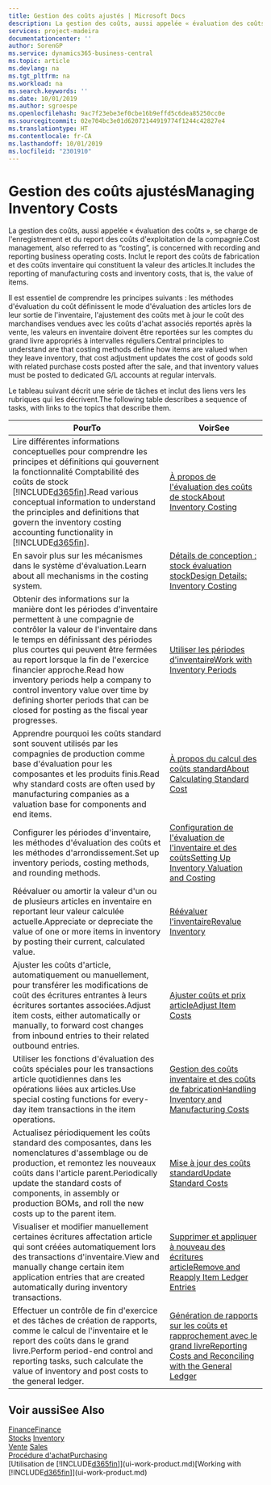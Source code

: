 ```yaml
---
title: Gestion des coûts ajustés | Microsoft Docs
description: La gestion des coûts, aussi appelée « évaluation des coûts », se charge de l'enregistrement et du report des coûts d'exploitation de la compagnie. Inclut le report des coûts de fabrication et des coûts inventaire qui constituent la valeur des articles.
services: project-madeira
documentationcenter: ''
author: SorenGP
ms.service: dynamics365-business-central
ms.topic: article
ms.devlang: na
ms.tgt_pltfrm: na
ms.workload: na
ms.search.keywords: ''
ms.date: 10/01/2019
ms.author: sgroespe
ms.openlocfilehash: 9ac7f23ebe3ef0cbe16b9effd5c6dea85250cc0e
ms.sourcegitcommit: 02e704bc3e01d62072144919774f1244c42827e4
ms.translationtype: HT
ms.contentlocale: fr-CA
ms.lasthandoff: 10/01/2019
ms.locfileid: "2301910"
---
```

# <a name="managing-inventory-costs"></a><span data-ttu-id="2de9a-104">Gestion des coûts ajustés</span><span class="sxs-lookup"><span data-stu-id="2de9a-104">Managing Inventory Costs</span></span>
<span data-ttu-id="2de9a-105">La gestion des coûts, aussi appelée « évaluation des coûts », se charge de l'enregistrement et du report des coûts d'exploitation de la compagnie.</span><span class="sxs-lookup"><span data-stu-id="2de9a-105">Cost management, also referred to as “costing”, is concerned with recording and reporting business operating costs.</span></span> <span data-ttu-id="2de9a-106">Inclut le report des coûts de fabrication et des coûts inventaire qui constituent la valeur des articles.</span><span class="sxs-lookup"><span data-stu-id="2de9a-106">It includes the reporting of manufacturing costs and inventory costs, that is, the value of items.</span></span>   

<span data-ttu-id="2de9a-107">Il est essentiel de comprendre les principes suivants : les méthodes d'évaluation du coût définissent le mode d'évaluation des articles lors de leur sortie de l'inventaire, l'ajustement des coûts met à jour le coût des marchandises vendues avec les coûts d'achat associés reportés après la vente, les valeurs en inventaire doivent être reportées sur les comptes du grand livre appropriés à intervalles réguliers.</span><span class="sxs-lookup"><span data-stu-id="2de9a-107">Central principles to understand are that costing methods define how items are valued when they leave inventory, that cost adjustment updates the cost of goods sold with related purchase costs posted after the sale, and that inventory values must be posted to dedicated G/L accounts at regular intervals.</span></span>

<span data-ttu-id="2de9a-108">Le tableau suivant décrit une série de tâches et inclut des liens vers les rubriques qui les décrivent.</span><span class="sxs-lookup"><span data-stu-id="2de9a-108">The following table describes a sequence of tasks, with links to the topics that describe them.</span></span>

|<span data-ttu-id="2de9a-109">**Pour**</span><span class="sxs-lookup"><span data-stu-id="2de9a-109">**To**</span></span>|<span data-ttu-id="2de9a-110">**Voir**</span><span class="sxs-lookup"><span data-stu-id="2de9a-110">**See**</span></span>|  
|------------|-------------|  
|<span data-ttu-id="2de9a-111">Lire différentes informations conceptuelles pour comprendre les principes et définitions qui gouvernent la fonctionnalité Comptabilité des coûts de stock [!INCLUDE[d365fin](includes/d365fin_md.md)].</span><span class="sxs-lookup"><span data-stu-id="2de9a-111">Read various conceptual information to understand the principles and definitions that govern the inventory costing accounting functionality in [!INCLUDE[d365fin](includes/d365fin_md.md)].</span></span>|[<span data-ttu-id="2de9a-112">À propos de l'évaluation des coûts de stock</span><span class="sxs-lookup"><span data-stu-id="2de9a-112">About Inventory Costing</span></span>](finance-learn-about-costing.md)|  
|<span data-ttu-id="2de9a-113">En savoir plus sur les mécanismes dans le système d'évaluation.</span><span class="sxs-lookup"><span data-stu-id="2de9a-113">Learn about all mechanisms in the costing system.</span></span>|[<span data-ttu-id="2de9a-114">Détails de conception : stock évaluation stock</span><span class="sxs-lookup"><span data-stu-id="2de9a-114">Design Details: Inventory Costing</span></span>](design-details-inventory-costing.md)|
|<span data-ttu-id="2de9a-115">Obtenir des informations sur la manière dont les périodes d'inventaire permettent à une compagnie de contrôler la valeur de l'inventaire dans le temps en définissant des périodes plus courtes qui peuvent être fermées au report lorsque la fin de l'exercice financier approche.</span><span class="sxs-lookup"><span data-stu-id="2de9a-115">Read how inventory periods help a company to control inventory value over time by defining shorter periods that can be closed for posting as the fiscal year progresses.</span></span>|[<span data-ttu-id="2de9a-116">Utiliser les périodes d'inventaire</span><span class="sxs-lookup"><span data-stu-id="2de9a-116">Work with Inventory Periods</span></span>](finance-how-to-work-with-inventory-periods.md)|
|<span data-ttu-id="2de9a-117">Apprendre pourquoi les coûts standard sont souvent utilisés par les compagnies de production comme base d'évaluation pour les composantes et les produits finis.</span><span class="sxs-lookup"><span data-stu-id="2de9a-117">Read why standard costs are often used by manufacturing companies as a valuation base for components and end items.</span></span>|[<span data-ttu-id="2de9a-118">À propos du calcul des coûts standard</span><span class="sxs-lookup"><span data-stu-id="2de9a-118">About Calculating Standard Cost</span></span>](finance-about-calculating-standard-cost.md)|
|<span data-ttu-id="2de9a-119">Configurer les périodes d'inventaire, les méthodes d'évaluation des coûts et les méthodes d'arrondissement.</span><span class="sxs-lookup"><span data-stu-id="2de9a-119">Set up inventory periods, costing methods, and rounding methods.</span></span>|[<span data-ttu-id="2de9a-120">Configuration de l'évaluation de l'inventaire et des coûts</span><span class="sxs-lookup"><span data-stu-id="2de9a-120">Setting Up Inventory Valuation and Costing</span></span>](finance-set-up-inventory-valuation-and-costing.md)|
|<span data-ttu-id="2de9a-121">Réévaluer ou amortir la valeur d'un ou de plusieurs articles en inventaire en reportant leur valeur calculée actuelle.</span><span class="sxs-lookup"><span data-stu-id="2de9a-121">Appreciate or depreciate the value of one or more items in inventory by posting their current, calculated value.</span></span>|[<span data-ttu-id="2de9a-122">Réévaluer l'inventaire</span><span class="sxs-lookup"><span data-stu-id="2de9a-122">Revalue Inventory</span></span>](inventory-how-revalue-inventory.md)|
|<span data-ttu-id="2de9a-123">Ajuster les coûts d'article, automatiquement ou manuellement, pour transférer les modifications de coût des écritures entrantes à leurs écritures sortantes associées.</span><span class="sxs-lookup"><span data-stu-id="2de9a-123">Adjust item costs, either automatically or manually, to forward cost changes from inbound entries to their related outbound entries.</span></span>|[<span data-ttu-id="2de9a-124">Ajuster coûts et prix article</span><span class="sxs-lookup"><span data-stu-id="2de9a-124">Adjust Item Costs</span></span>](inventory-how-adjust-item-costs.md)|
|<span data-ttu-id="2de9a-125">Utiliser les fonctions d'évaluation des coûts spéciales pour les transactions article quotidiennes dans les opérations liées aux articles.</span><span class="sxs-lookup"><span data-stu-id="2de9a-125">Use special costing functions for every-day item transactions in the item operations.</span></span>|[<span data-ttu-id="2de9a-126">Gestion des coûts inventaire et des coûts de fabrication</span><span class="sxs-lookup"><span data-stu-id="2de9a-126">Handling Inventory and Manufacturing Costs</span></span>](finance-handle-inventory-and-manufacturing-costs.md)|  
|<span data-ttu-id="2de9a-127">Actualisez périodiquement les coûts standard des composantes, dans les nomenclatures d'assemblage ou de production, et remontez les nouveaux coûts dans l'article parent.</span><span class="sxs-lookup"><span data-stu-id="2de9a-127">Periodically update the standard costs of components, in assembly or production BOMs, and roll the new costs up to the parent item.</span></span>|[<span data-ttu-id="2de9a-128">Mise à jour des coûts standard</span><span class="sxs-lookup"><span data-stu-id="2de9a-128">Update Standard Costs</span></span>](finance-how-to-update-standard-costs.md)|
|<span data-ttu-id="2de9a-129">Visualiser et modifier manuellement certaines écritures affectation article qui sont créées automatiquement lors des transactions d'inventaire.</span><span class="sxs-lookup"><span data-stu-id="2de9a-129">View and manually change certain item application entries that are created automatically during inventory transactions.</span></span>|[<span data-ttu-id="2de9a-130">Supprimer et appliquer à nouveau des écritures article</span><span class="sxs-lookup"><span data-stu-id="2de9a-130">Remove and Reapply Item Ledger Entries</span></span>](finance-how-to-remove-and-reapply-item-entries.md)|
|<span data-ttu-id="2de9a-131">Effectuer un contrôle de fin d'exercice et des tâches de création de rapports, comme le calcul de l'inventaire et le report des coûts dans le grand livre.</span><span class="sxs-lookup"><span data-stu-id="2de9a-131">Perform period-end control and reporting tasks, such calculate the value of inventory and post costs to the general ledger.</span></span>|[<span data-ttu-id="2de9a-132">Génération de rapports sur les coûts et rapprochement avec le grand livre</span><span class="sxs-lookup"><span data-stu-id="2de9a-132">Reporting Costs and Reconciling with the General Ledger</span></span>](finance-report-costs-and-reconcile-with-the-general-ledger.md)|

## <a name="see-also"></a><span data-ttu-id="2de9a-133">Voir aussi</span><span class="sxs-lookup"><span data-stu-id="2de9a-133">See Also</span></span>  
 [<span data-ttu-id="2de9a-134">Finance</span><span class="sxs-lookup"><span data-stu-id="2de9a-134">Finance</span></span>](finance.md)  
 <span data-ttu-id="2de9a-135">[Stocks](inventory-manage-inventory.md) </span><span class="sxs-lookup"><span data-stu-id="2de9a-135">[Inventory](inventory-manage-inventory.md) </span></span>  
 <span data-ttu-id="2de9a-136">[Vente](sales-manage-sales.md) </span><span class="sxs-lookup"><span data-stu-id="2de9a-136">[Sales](sales-manage-sales.md) </span></span>  
 [<span data-ttu-id="2de9a-137">Procédure d'achat</span><span class="sxs-lookup"><span data-stu-id="2de9a-137">Purchasing</span></span>](purchasing-manage-purchasing.md)  
 <span data-ttu-id="2de9a-138">[Utilisation de [!INCLUDE[d365fin](includes/d365fin_md.md)]](ui-work-product.md)</span><span class="sxs-lookup"><span data-stu-id="2de9a-138">[Working with [!INCLUDE[d365fin](includes/d365fin_md.md)]](ui-work-product.md)</span></span>
